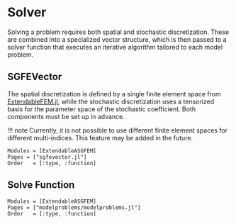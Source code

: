# Solver

Solving a problem requires both spatial and stochastic discretization. These are combined into a specialized vector structure, which is then passed to a solver function that executes an iterative algorithm tailored to each model problem.

## SGFEVector

The spatial discretization is defined by a single finite element space from [ExtendableFEM.jl](https://github.com/WIAS-PDELib/ExtendableFEM.jl), while the stochastic discretization uses a tensorized basis for the parameter space of the stochastic coefficient. Both components must be set up in advance.

!!! note
    Currently, it is not possible to use different finite element spaces for different multi-indices. This feature may be added in the future.

```@autodocs
Modules = [ExtendableASGFEM]
Pages = ["sgfevector.jl"]
Order   = [:type, :function]
```

## Solve Function

```@autodocs
Modules = [ExtendableASGFEM]
Pages = ["modelproblems/modelproblems.jl"]
Order   = [:type, :function]
```
